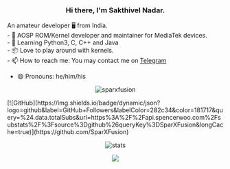 <h3 align="center"> Hi there, I'm Sakthivel Nadar. </h3>
An amateur developer 🖥️ from India.<br>
- 📱 AOSP ROM/Kernel developer and maintainer for MediaTek devices.<br>
- 🐍 Learning Python3, C, C++ and Java <br>
- 📦 Love to play around with kernels.<br>
- 📫 How to reach me: You may contact me on <a href="https://t.me/cosmofreak001">Telegram</a> 

- 😄 Pronouns: he/him/his<br>

<p align="center"> <img src="https://komarev.com/ghpvc/?username=sparxfusion&style=flat-square" alt="sparxfusion" /> </p>
[![GitHub](https://img.shields.io/badge/dynamic/json?logo=github&label=GitHub+Followers&labelColor=282c34&color=181717&query=%24.data.totalSubs&url=https%3A%2F%2Fapi.spencerwoo.com%2Fsubstats%2F%3Fsource%3Dgithub%26queryKey%3DSparXFusion&longCache=true)](https://github.com/SparXFusion)
<p align="center"> <img src="https://github-readme-stats.vercel.app/api?username=sparxfusion&bg_color=30,e96443,904e95&title_color=fff&text_color=fff" alt="stats"/><br></p>
<p align="center"> <img src="https://github-readme-streak-stats.herokuapp.com/?user=sparxfusion&theme=dark"/></p>
